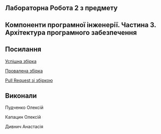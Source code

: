 ## Лабораторна Робота 2 з предмету
## Компоненти програмної інженерії. Частина 3. Архітектура програмного забезпечення

## Посилання 
[Успішна збірка](https://github.com/PudchenkoAlexei/GoLang_Lab2/actions/runs/8394385091) 

[Провалена збірка](https://github.com/PudchenkoAlexei/GoLang_Lab2/actions/runs/8394367909)  

[Pull Request зі збіркою](https://github.com/PudchenkoAlexei/GoLang_Lab2/actions/runs/8394996362)

## Виконали

Пудченко Олексій 

Капацин Олексій

Дивнич Анастасія
